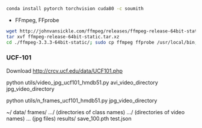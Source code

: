 ```bash
conda install pytorch torchvision cuda80 -c soumith
```

* FFmpeg, FFprobe

```bash
wget http://johnvansickle.com/ffmpeg/releases/ffmpeg-release-64bit-static.tar.xz
tar xvf ffmpeg-release-64bit-static.tar.xz
cd ./ffmpeg-3.3.3-64bit-static/; sudo cp ffmpeg ffprobe /usr/local/bin;
```


### UCF-101

Download http://crcv.ucf.edu/data/UCF101.php

python utils/video_jpg_ucf101_hmdb51.py avi_video_directory jpg_video_directory

python utils/n_frames_ucf101_hmdb51.py jpg_video_directory


~/
  data/
      frames/
        .../ (directories of class names)
          .../ (directories of video names)
            ... (jpg files)
    results/
      save_100.pth
    test.json


